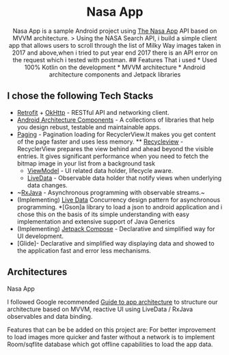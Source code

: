 <h1 align="center">Nasa App</h1>

<p align="center">
Nasa App is a sample Android project using <a href="https://images-api.nasa.gov/">The Nasa App</a> API based on MVVM architecture. 
> 
Using the NASA Search API, i  build a simple client app that allows users to scroll through the list of Milky Way images taken in 2017 and above,when i tried to put year end 2017 there is an API error on the request which i tested with postman.
## Features That i used 
* Used 100% Kotlin on the development
* MVVM architecture
* Android architecture components and Jetpack libraries

## I chose the following Tech Stacks
* [Retrofit](http://square.github.io/retrofit/) + [OkHttp](http://square.github.io/okhttp/) - RESTful API and networking client.
* [Android Architecture Components](https://developer.android.com/topic/libraries/architecture) - A collections of libraries that help you design rebust, testable and maintainable apps.   
* [Paging](https://developer.android.com/topic/libraries/architecture/paging) - Pagination loading for RecyclerView.It makes you get content of the page faster and uses less memory.
** [Recycleview](https://developer.android.com/topic/libraries/architecture/recycleview) - RecyclerView prepares the view behind and ahead beyond the visible entries. It gives significant performance when you need to fetch the bitmap image in your list from a background task
    * [ViewModel](https://developer.android.com/reference/androidx/lifecycle/ViewModel) - UI related data holder, lifecycle aware.
    * [LiveData](https://developer.android.com/topic/libraries/architecture/livedata) - Observable data holder that notify views when underlying data changes.
* ~[RxJava](https://github.com/ReactiveX/RxJava) - Asynchronous programming with observable streams.~ 
* (Implementing) [Live Data](https://developer.android.com/kotlin/androidx.lifecycle) Concurrency design pattern for asynchronous programming.
*[Gson]a library to load a json to android application and i chose this on the basis of its simple understanding with easy implementation and extensive support of Java Generics
* (Implementing) [Jetpack Compose](https://developer.android.com/jetpack/compose) - Declarative and simplified way for UI development. 
* [Glide]- Declarative and simplified way displaying data and showed to the application fast and error less mechanisms. 
## Architectures


Nasa App

I followed  Google recommended [Guide to app architecture](https://developer.android.com/jetpack/guide) to structure our architecture based on MVVM, reactive UI using LiveData / RxJava observables and data binding.

Features that can be be added on this project are:
For better improvement to load images more quicker and faster without a network is to implement Room/sqflite  database which got offline capabilities to load the app data.




